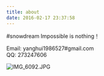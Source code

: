 ```yaml
---
title: about
date: 2016-02-17 23:37:58
---
```


#snowdream
Impossible is nothing！

Email: yanghui1986527#gmail.com   
QQ: 273247606

![IMG_6092.JPG](/images/IMG_6092.JPG)
